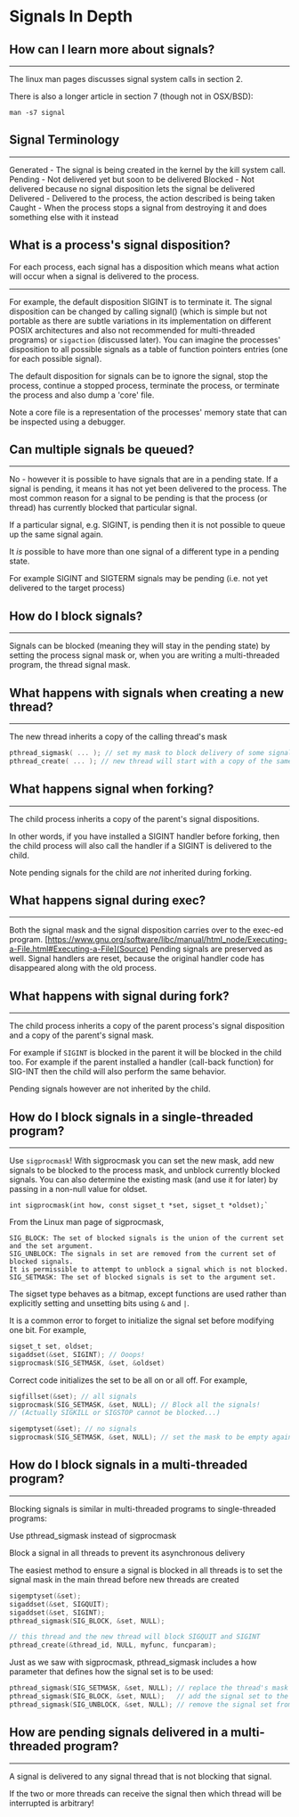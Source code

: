 # Signals In Depth

## How can I learn more about signals?

----


The linux man pages discusses signal system calls in section 2. 

There is also a longer article in section 7 (though not in OSX/BSD):
```
man -s7 signal
```

## Signal Terminology

----

Generated - The signal is being created in the kernel by the kill system call.
Pending - Not delivered yet but soon to be delivered
Blocked - Not delivered because no signal disposition lets the signal be delivered
Delivered - Delivered to the process, the action described is being taken
Caught - When the process stops a signal from destroying it and does something else with it instead

## What is a process's signal disposition?


For each process, each signal has a disposition which means what action will occur when 
a signal is delivered to the process.
 
----

For example, the default disposition SIGINT is to terminate it. 
The signal disposition can be changed by calling signal() 
(which is simple but not portable as there are subtle variations in its implementation on different POSIX architectures and 
also not recommended for multi-threaded programs) or `sigaction` (discussed later). 
You can imagine the processes' disposition to all possible signals as 
a table of function pointers entries (one for each possible signal).

The default disposition for signals can be to ignore the signal, 
stop the process, continue a stopped process, terminate the process, 
or terminate the process and also dump a 'core' file. 

Note a core file is a representation of the processes' memory state that can be inspected using a debugger.

## Can multiple signals be queued?

----


No - however it is possible to have signals that are in a pending state. 
If a signal is pending, it means it has not yet been delivered to the process. 
The most common reason for a signal to be pending is that the process (or thread) has currently blocked that particular signal.

If a particular signal, e.g. SIGINT, is pending then it is not possible to queue up the same signal again.

It _is_ possible to have more than one signal of a different type in a pending state. 

For example SIGINT and SIGTERM signals may be pending (i.e. not yet delivered to the target process)

## How do I block signals?

----

Signals can be blocked (meaning they will stay in the pending state) by setting the process signal mask or, 
when you are writing a multi-threaded program, the thread signal mask.

## What happens with signals when creating a new thread?

----

The new thread inherits a copy of the calling thread's mask
```C
pthread_sigmask( ... ); // set my mask to block delivery of some signals
pthread_create( ... ); // new thread will start with a copy of the same mask
```

## What happens signal when forking?

----

The child process inherits a copy of the parent's signal dispositions. 

In other words, if you have installed a SIGINT handler before forking,
 then the child process will also call the handler if a SIGINT is delivered to the child.

Note pending signals for the child are _not_ inherited during forking.

## What happens signal during exec?

----

Both the signal mask and the signal disposition carries over to the exec-ed program. [https://www.gnu.org/software/libc/manual/html_node/Executing-a-File.html#Executing-a-File](Source) Pending signals are preserved as well.  Signal handlers are reset, because the original handler code has disappeared along with the old process.

## What happens with signal during fork?

----

The child process inherits a copy of the parent process's signal disposition and a copy of the parent's signal mask.

For example if `SIGINT` is blocked in the parent it will be blocked in the child too.
For example if the parent installed a handler (call-back function) for SIG-INT then the child will also perform the same behavior.

Pending signals however are not inherited by the child.

## How do I block signals in a single-threaded program?

----

Use `sigprocmask`! With sigprocmask you can set the new mask, add new signals to be blocked to the process mask,
and unblock currently blocked signals. You can also determine the existing mask (and use it for later) 
by passing in a non-null value for oldset.

```
int sigprocmask(int how, const sigset_t *set, sigset_t *oldset);`
```

From the Linux man page of sigprocmask,
```
SIG_BLOCK: The set of blocked signals is the union of the current set and the set argument.
SIG_UNBLOCK: The signals in set are removed from the current set of blocked signals. 
It is permissible to attempt to unblock a signal which is not blocked.
SIG_SETMASK: The set of blocked signals is set to the argument set.
```
The sigset type behaves as a bitmap, 
except functions are used rather than explicitly setting and unsetting bits using `&` and `|`. 

It is a common error to forget to initialize the signal set before modifying one bit. For example,
```C
sigset_t set, oldset;
sigaddset(&set, SIGINT); // Ooops!
sigprocmask(SIG_SETMASK, &set, &oldset)
```
Correct code initializes the set to be all on or all off. For example,
```C
sigfillset(&set); // all signals
sigprocmask(SIG_SETMASK, &set, NULL); // Block all the signals!
// (Actually SIGKILL or SIGSTOP cannot be blocked...)

sigemptyset(&set); // no signals 
sigprocmask(SIG_SETMASK, &set, NULL); // set the mask to be empty again
```

## How do I block signals in a multi-threaded program?

----

Blocking signals is similar in multi-threaded programs to single-threaded programs:

Use pthread_sigmask instead of sigprocmask

Block a signal in all threads to prevent its asynchronous delivery

The easiest method to ensure a signal is blocked in all threads is to set the signal mask in the main thread 
before new threads are created

```C
sigemptyset(&set);
sigaddset(&set, SIGQUIT);
sigaddset(&set, SIGINT);
pthread_sigmask(SIG_BLOCK, &set, NULL);

// this thread and the new thread will block SIGQUIT and SIGINT
pthread_create(&thread_id, NULL, myfunc, funcparam);
```

Just as we saw with sigprocmask, 
pthread_sigmask includes a how parameter that defines how the signal set is to be used:

```C
pthread_sigmask(SIG_SETMASK, &set, NULL); // replace the thread's mask with given signal set
pthread_sigmask(SIG_BLOCK, &set, NULL);   // add the signal set to the thread's mask
pthread_sigmask(SIG_UNBLOCK, &set, NULL); // remove the signal set from the thread's mask
```

## How are pending signals delivered in a multi-threaded program?

----

A signal is delivered to any signal thread that is not blocking that signal.

If the two or more threads can receive the signal then which thread will be interrupted is arbitrary!